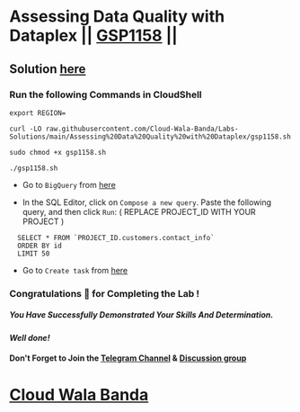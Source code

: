 # Assessing Data Quality with Dataplex || [GSP1158](https://www.cloudskillsboost.google/focuses/67211?parent=catalog) ||

## Solution [here](https://youtu.be/vi2m0GWpZa0)

### Run the following Commands in CloudShell

```
export REGION=
```
```
curl -LO raw.githubusercontent.com/Cloud-Wala-Banda/Labs-Solutions/main/Assessing%20Data%20Quality%20with%20Dataplex/gsp1158.sh

sudo chmod +x gsp1158.sh

./gsp1158.sh
```

* Go to `BigQuery` from [here](https://console.cloud.google.com/bigquery?)

* In the SQL Editor, click on `Compose a new query`. Paste the following query, and then click `Run`: ( REPLACE PROJECT_ID WITH YOUR PROJECT )

```
  SELECT * FROM `PROJECT_ID.customers.contact_info`
  ORDER BY id
  LIMIT 50
```

* Go to `Create task` from [here](https://console.cloud.google.com/dataplex/process/create-task/data-quality?)


### Congratulations 🎉 for Completing the Lab !

##### *You Have Successfully Demonstrated Your Skills And Determination.*

#### *Well done!*

#### Don't Forget to Join the [Telegram Channel](https://t.me/cloudwalabanda) & [Discussion group](https://t.me/cloudwalabandachats)

# [Cloud Wala Banda](https://www.youtube.com/@cloudwalabanda)
